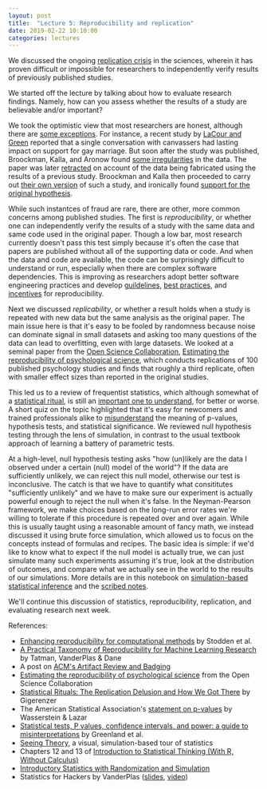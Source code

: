 ```yaml
---
layout: post
title:  "Lecture 5: Reproducibility and replication"
date: 2019-02-22 10:10:00
categories: lectures
---
```


We discussed the ongoing [replication crisis](https://en.wikipedia.org/wiki/Replication_crisis) in the sciences, wherein it has proven difficult or impossible for researchers to independently verify results of previously published studies.

<script async class="speakerdeck-embed" data-id="8c1dd50c57e14f26b3a9c8fbc9837376" data-ratio="1.33333333333333" src="//speakerdeck.com/assets/embed.js"></script>

We started off the lecture by talking about how to evaluate research findings. Namely, how can you assess whether the results of a study are believable and/or important?

We took the optimistic view that most researchers are honest, although there are [some exceptions](https://en.wikipedia.org/wiki/List_of_scientific_misconduct_incidents). For instance, a recent study by [LaCour and Green](http://science.sciencemag.org/content/346/6215/1366.full) reported that a single conversation with canvassers had lasting impact on support for gay marriage. But soon after the study was published, Broockman, Kalla, and Aronow found [some irregularities](http://stanford.edu/~dbroock/broockman_kalla_aronow_lg_irregularities.pdf) in the data. The paper was later [retracted](http://www.sciencemag.org/news/2015/05/science-retracts-gay-marriage-paper-without-agreement-lead-author-lacour) on account of the data being fabricated using the results of a previous study. Broockman and Kalla then proceeded to carry out [their own version](http://science.sciencemag.org/content/352/6282/220) of such a study, and ironically found [support for the original hypothesis](https://www.wired.com/2016/04/political-sciences-whistleblowers-rebunk-gay-canvassing-study/). 

While such instantces of fraud are rare, there are other, more common concerns among published studies. The first is *reproducibility*, or whether one can independently verify the results of a study with the same data and same code used in the original paper. Though a low bar, most research currently doesn't pass this test simply because it's often the case that papers are published without all of the supporting data or code. And when the data and code are available, the code can be surprisingly difficult to understand or run, especially when there are complex software dependencies. This is improving as researchers adopt better software engineering practices and develop [guildelines](http://science.sciencemag.org/content/354/6317/1240.full), [best practices](http://www.rctatman.com/files/2018-7-14-MLReproducability.pdf), and [incentives](https://medium.com/@michel.steuwer/artifact-review-and-badging-855dc11b64a0) for reproducibility.

Next we discussed *replicability*, or whether a result holds when a study is repeated with new data but the same analysis as the original paper. The main issue here is that it's easy to be fooled by randomness because noise can dominate signal in small datasets and asking too many questions of the data can lead to overfitting, even with large datasets. We looked at a seminal paper from the [Open Science Collaboration](https://osf.io/vmrgu/), [Estimating the reproducibility of psychological science](http://science.sciencemag.org/content/349/6251/aac4716.full), which conducts replications of 100 published psychology studies and finds that roughly a third replicate, often with smaller effect sizes than reported in the original studies.

This led us to a review of frequentist statistics, which although somewhat of a [statistical ritual](https://www.mpib-berlin.mpg.de/pubdata/gigerenzer/Gigerenzer_2018_Statistical_rituals.pdf), is still an [important one to understand](https://amstat.tandfonline.com/doi/abs/10.1080/00031305.2016.1154108#.XE8wl89KjRY), for better or worse. A short quiz on the topic highlighted that it's easy for newcomers and trained professionals alike to [misunderstand](https://link.springer.com/article/10.1007%2Fs10654-016-0149-3) the meaning of p-values, hypothesis tests, and statistical significance. We reviewed null hypothesis testing through the lens of simulation, in contrast to the usual textbook approach of learning a battery of parametric tests. 

At a high-level, null hypothesis testing asks "how (un)likely are the data I observed under a certain (null) model of the world"? If the data are sufficiently unlikely, we can reject this null model, otherwise our test is inconclusive. The catch is that we have to quantify what consititutes "sufficiently unlikely" and we have to make sure our experiment is actually powerful enough to reject the null when it's false. In the Neyman-Pearson framework, we make choices based on the long-run error rates we're willing to tolerate if this procedure is repeated over and over again. While this is usually taught using a reasonable amount of fancy math, we instead discussed it using brute force simulation, which allowed us to focus on the concepts instead of formulas and recipes. The basic idea is simple: if we'd like to know what to expect if the null model is actually true, we can just simulate many such experiments assuming it's true, look at the distribution of outcomes, and compare what we actually see in the world to the results of our simulations. More details are in this notebook on 
[simulation-based statistical inference](http://htmlpreview.github.io/?https://github.com/jhofman/msd2019/blob/master/lectures/lecture_5/statistical_inference.html) and the [scribed notes](https://github.com/jhofman/msd2019-notes/tree/master/lecture_5).

We'll continue this discussion of statistics, reproducibility, replication, and evaluating research next week.

References:

* [Enhancing reproducibility for computational methods](http://science.sciencemag.org/content/354/6317/1240.full) by Stodden et al.
* [A Practical Taxonomy of Reproducibility for Machine Learning Research](http://www.rctatman.com/files/2018-7-14-MLReproducability.pdf) by Tatman, VanderPlas & Dane
* A post on [ACM's Artifact Review and Badging](https://medium.com/@michel.steuwer/artifact-review-and-badging-855dc11b64a0)
* [Estimating the reproducibility of psychological science](http://science.sciencemag.org/content/349/6251/aac4716.full) from the Open Science Collaboration
* [Statistical Rituals: The Replication Delusion and How We Got There](https://www.mpib-berlin.mpg.de/pubdata/gigerenzer/Gigerenzer_2018_Statistical_rituals.pdf) by Gigerenzer
* The American Statistical Association's [statement on p-values](https://amstat.tandfonline.com/doi/abs/10.1080/00031305.2016.1154108#.XE8wl89KjRY) by Wasserstein & Lazar
* [Statistical tests, P values, confidence intervals, and power: a guide to misinterpretations](https://link.springer.com/article/10.1007%2Fs10654-016-0149-3) by Greenland et al.
* [Seeing Theory](https://seeing-theory.brown.edu), a visual, simulation-based tour of statistics
* Chapters 12 and 13 of [Introduction to Statistical Thinking (With R, Without Calculus)](http://pluto.huji.ac.il/%7Emsby/StatThink/index.html)
* [Introductory Statistics with Randomization and Simulation](https://www.openintro.org/stat/textbook.php)
* Statistics for Hackers by VanderPlas ([slides](https://speakerdeck.com/jakevdp/statistics-for-hackers), [video](https://www.youtube.com/watch?v=Iq9DzN6mvYA))



